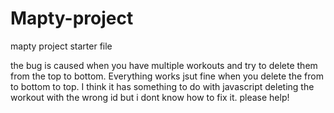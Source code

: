 # Mapty-project
mapty project starter file

the bug is caused when you have multiple workouts and try to delete them from the top to bottom. Everything works jsut fine when you delete the from to bottom to top. I think it has something to do with javascript deleting the workout with the wrong id but i dont know how to fix it. please help!
